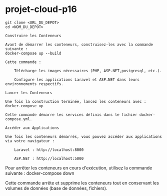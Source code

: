 # projet-cloud-p16
    git clone <URL_DU_DEPOT>
    cd <NOM_DU_DEPOT>

    Construire les Conteneurs

    Avant de démarrer les conteneurs, construisez-les avec la commande suivante :
    docker-compose up --build

    Cette commande :

        Télécharge les images nécessaires (PHP, ASP.NET,postgresql, etc.).

        Configure les applications Laravel et ASP.NET dans leurs environnements respectifs.

    Lancer les Conteneurs

    Une fois la construction terminée, lancez les conteneurs avec :
    docker-compose up

    Cette commande démarre les services définis dans le fichier docker-compose.yml.

    Accéder aux Applications

    Une fois les conteneurs démarrés, vous pouvez accéder aux applications via votre navigateur :

        Laravel : http://localhost:8000

        ASP.NET : http://localhost:5000

Pour arrêter les conteneurs en cours d'exécution, utilisez la commande suivante :
docker-compose down

Cette commande arrête et supprime les conteneurs tout en conservant les volumes de données (base de données, fichiers).


